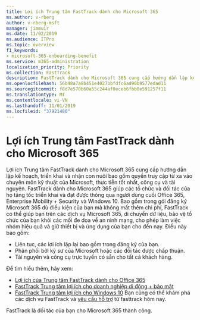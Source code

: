 ```yaml
---
title: Lợi ích Trung tâm FastTrack dành cho Microsoft 365
ms.author: v-rberg
author: v-rberg-msft
manager: jimmuir
ms.date: 11/02/2019
ms.audience: ITPro
ms.topic: overview
f1_keywords:
- microsoft-365-onboarding-benefit
ms.service: m365-administration
localization_priority: Priority
ms.collection: FastTrack
description: FastTrack dành cho Microsoft 365 cung cấp hướng dẫn lập kế hoạch, triển khai và nhận con nuôi bao gồm cả truy cập từ xa vào chuyên môn kỹ thuật của Microsoft, thực tiễn tốt nhất, công cụ và tài nguyên. FastTrack dành cho Microsoft 365 giúp các tổ chức và đối tác của họ đẩy nhanh triển khai và nhận được thông qua người dùng cuối Office 365, Windows 10 và Enterprise Mobility + Security.
ms.openlocfilehash: 56b48a7a8b451e4027bbfdfc6ad90b9577edad11
ms.sourcegitcommit: f8d7e570b60a55c244af0eceb6fbb0e591257f11
ms.translationtype: MT
ms.contentlocale: vi-VN
ms.lasthandoff: 11/01/2019
ms.locfileid: "37921480"
---
```

# <a name="fasttrack-center-benefit-for-microsoft-365"></a>Lợi ích Trung tâm FastTrack dành cho Microsoft 365

Lợi ích Trung tâm FastTrack dành cho Microsoft 365 cung cấp hướng dẫn lập kế hoạch, triển khai và nhận con nuôi bao gồm quyền truy cập từ xa vào chuyên môn kỹ thuật của Microsoft, thực tiễn tốt nhất, công cụ và tài nguyên. FastTrack dành cho Microsoft 365 giúp các tổ chức và đối tác của họ tăng tốc triển khai và đạt được thông qua người dùng cuối Office 365, Enterprise Mobility + Security và Windows 10. Bao gồm trong gói đăng ký Microsoft 365 đủ điều kiện của bạn mà không mất thêm chi phí, FastTrack có thể giúp bạn trên các dịch vụ Microsoft 365, di chuyển dữ liệu, bảo vệ tổ chức của bạn khỏi các mối đe dọa về an ninh mạng, cho phép làm việc nhóm hiệu quả và giữ thiết bị và ứng dụng của bạn cho đến nay. Điều này bao gồm:

- Liên tục, các lợi ích lặp lại bao gồm trong đăng ký của bạn.
- Phân phối bởi kỹ sư của Microsoft hoặc các đối tác được chấp thuận.
- Tài nguyên và công cụ trực tuyến có sẵn cho tất cả khách hàng.
  
Để tìm hiểu thêm, hãy xem:

- [Lợi ích của Trung tâm FastTrack dành cho Office 365](O365-fasttrack-benefit-for-office-365.md) 
- [FastTrack Trung tâm lợi ích cho doanh nghiệp di động + bảo mật](EMS-fasttrack-benefit-for-EMS.md)
- [FastTrack Trung tâm lợi ích cho Windows 10](Win-10-fasttrack-benefit-for-Windows-10.md) Bạn cũng có thể khám phá các dịch vụ FastTrack và [yêu cầu hỗ trợ](https://go.microsoft.com/fwlink/p/?LinkId=2003903) từ fasttrack hôm nay.

FastTrack là đối tác của bạn cho Microsoft 365 thành công.
  
  

 